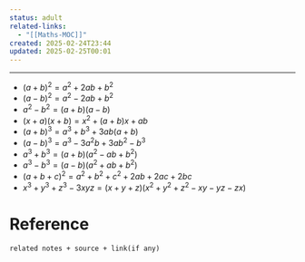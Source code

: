 ```yaml
---
status: adult
related-links:
  - "[[Maths-MOC]]"
created: 2025-02-24T23:44
updated: 2025-02-25T00:01
---
```

---

- $(a + b)^2 = a^2 + 2ab + b^2$  
- $(a - b)^2 = a^2 - 2ab + b^2$
- $a^2 - b^2 = (a + b)(a - b)$  
- $(x + a)(x + b) = x^2 + (a + b)x + ab$  
- $(a + b)^3 = a^3 + b^3 + 3ab(a+b)$  
- $(a - b)^3 = a^3 - 3a^2b + 3ab^2 - b^3$  
- $a^3 + b^3 = (a + b)(a^2 - ab + b^2)$ 
- $a^3 - b^3 = (a - b)(a^2 + ab + b^2)$  
- $(a + b + c)^2 = a^2 + b^2 + c^2 + 2ab + 2ac + 2bc$  
- $x^3 + y^3 + z^3 - 3xyz = (x + y + z)(x^2 + y^2 + z^2 - xy - yz - zx)$


# Reference
`related notes + source + link(if any)`
 
